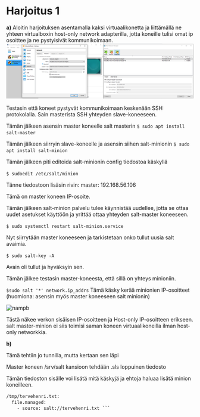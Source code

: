 # Harjoitus 1


**a)**
Aloitin harjoituksen asentamalla kaksi virtuaalikonetta ja liittämällä ne yhteen virtualboxin host-only network adapterilla, jotta koneille tulisi omat ip osoittee
ja ne pystyisivät kommunikoimaan.
![nampb](https://github.com/Hamis95/ConfigManagement/raw/main/host-only.png)

Testasin että koneet pystyvät kommunikoimaan keskenään SSH protokolalla. Sain masterista SSH yhteyden slave-koneeseen.

Tämän jälkeen asensin master koneelle salt masterin
```$ sudo apt install salt-master```

Tämän jälkeen siirryin slave-koneelle ja asensin siihen salt-minionin
```$ sudo apt install salt-minion```

Tämän jälkeen piti editoida salt-minionin config tiedostoa käskyllä

```$ sudoedit /etc/salt/minion```

Tänne tiedostoon lisäsin rivin:
master: 192.168.56.106

Tämä on master koneen IP-osoite.

Tämän jälkeen salt-minion palvelu tulee käynnistää uudellee, jotta se ottaa uudet asetukset käyttöön ja yrittää ottaa yhteyden salt-master koneeseen.

```$ sudo systemctl restart salt-minion.service```

Nyt siirrytään master koneeseen ja tarkistetaan onko tullut uusia salt avaimia.

```$ sudo salt-key -A```

Avain oli tullut ja hyväksyin sen.


Tämän jälkee testasin master-koneesta, että sillä on yhteys minioniin.

```$sudo salt '*' network.ip_addrs```
Tämä käsky kerää minionien IP-osoitteet (huomiona: asensin myös master koneeseen salt minionin)

![nampb](https://github.com/Hamis95/ConfigManagement/blob/main/miniontesti.png)

Tästä näkee verkon sisäisen IP-osoitteen ja Host-only IP-osoitteen erikseen.
salt master-minion ei siis toimisi saman koneen virtuaalikoneilla ilman host-only networkkia.

**b)**

Tämä tehtiin jo tunnilla, mutta kertaan sen läpi

Master koneen /srv/salt kansioon tehdään .sls loppuinen tiedosto

Tämän tiedoston sisälle voi lisätä mitä käskyjä ja ehtoja haluaa lisätä minion koneilleen.

```
/tmp/tervehenri.txt:
  file.managed:
    - source: salt://tervehenri.txt ```









